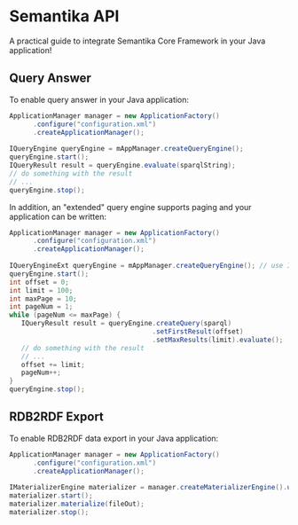 Semantika API
=============

A practical guide to integrate Semantika Core Framework in your Java application!

Query Answer
------------

To enable query answer in your Java application:

```java
ApplicationManager manager = new ApplicationFactory()
      .configure("configuration.xml")
      .createApplicationManager();
      
IQueryEngine queryEngine = mAppManager.createQueryEngine();
queryEngine.start();
IQueryResult result = queryEngine.evaluate(sparqlString);
// do something with the result
// ...
queryEngine.stop();
```

In addition, an "extended" query engine supports paging and your application can be written:

```java
ApplicationManager manager = new ApplicationFactory()
      .configure("configuration.xml")
      .createApplicationManager();
      
IQueryEngineExt queryEngine = mAppManager.createQueryEngine(); // use IQueryEngineExt
queryEngine.start();
int offset = 0;
int limit = 100;
int maxPage = 10;
int pageNum = 1;
while (pageNum <= maxPage) {
   IQueryResult result = queryEngine.createQuery(sparql)
                                    .setFirstResult(offset)
                                    .setMaxResults(limit).evaluate();
   // do something with the result
   // ...
   offset += limit;
   pageNum++;
}
queryEngine.stop();
```

RDB2RDF Export
--------------

To enable RDB2RDF data export in your Java application:

```java
ApplicationManager manager = new ApplicationFactory()
      .configure("configuration.xml")
      .createApplicationManager();
      
IMaterializerEngine materializer = manager.createMaterializerEngine().useNTriples();
materializer.start();
materializer.materialize(fileOut);
materializer.stop();
```